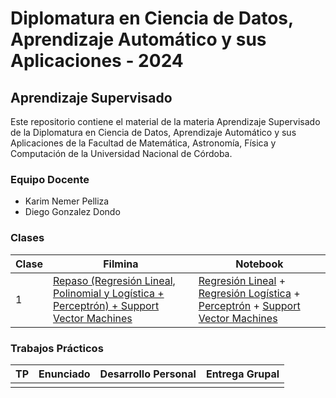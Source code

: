 # Diplomatura en Ciencia de Datos, Aprendizaje Automático y sus Aplicaciones - 2024

## Aprendizaje Supervisado

Este repositorio contiene el material de la materia Aprendizaje Supervisado de la Diplomatura en Ciencia de Datos, Aprendizaje Automático y sus Aplicaciones de la Facultad de Matemática, Astronomía, Física y Computación de la Universidad Nacional de Córdoba.

### Equipo Docente

- Karim Nemer Pelliza
- Diego Gonzalez Dondo

### Clases

| Clase | Filmina | Notebook |
|-------|---------|----------|
| 1 | [Repaso (Regresión Lineal, Polinomial y Logística + Perceptrón) + Support Vector Machines](./clases/filminas/clase1.pdf) | [Regresión Lineal](./clases/notebooks/demo_1_linear_regression.ipynb) + [Regresión Logística](./clases/notebooks/demo_2_logistic_regression.ipynb) + [Perceptrón](./clases/notebooks/demo_3_perceptron.ipynb) + [Support Vector Machines](./clases/notebooks/demo_4_svm.ipynb) |

### Trabajos Prácticos

| TP | Enunciado | Desarrollo Personal | Entrega Grupal |
|----|-----------|---------------------|----------------|
| | | | |
